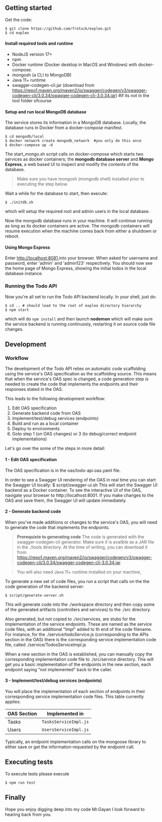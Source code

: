 ## Getting started

Get the code:

    $ git clone https://github.com/frotuck/expleo.git
    $ cd expleo

#### Install required tools and runtime

- NodeJS version 17+
- npm
- Docker runtime (Docker desktop in MacOS and Windows) with docker-compose.
- mongosh (a CLI to MongoDB)
- Java 11+ runtime
- swagger-codegen-cli.jar (download from https://repo1.maven.org/maven2/io/swagger/codegen/v3/swagger-codegen-cli/3.0.34/swagger-codegen-cli-3.0.34.jar) #if its not in the tool folder ofcourse

#### Setup and run local MongoDB database

The service stores its information in a MongoDB database. Locally, the database runs in Docker from a docker-compose manifest.

    $ cd mongodb/local
    $ docker network create mongodb_network  #you only do this once
    $ docker-compose up -d

The start_mongo.sh script calls on docker-compose which starts two services as docker containers; the **mongodb database server** and **Mongo Express**, a web based UI to inspect and modify the contents of the database.

> Make sure you have mongosh (mongodb shell) installed prior to executing the step below.

Wait a while for the database to start, then execute:

    $ ./initdb.sh

which will setup the required root and admin users in the local database.

Now the mongodb database runs in your machine. It will continue running as long as its docker containers are active. The mongodb containers will resume execution when the machine comes back from either a shutdown or reboot.

#### Using Mongo Express

Enter [http://localhost:8081 ](http://localhost:8081)into your browser. When asked for username and password, enter 'admin' and 'admin123' respectively. You should now see the home page of Mongo Express, showing the initial todos in the local database instance.

### Running the Todo API

Now you're all set to run the Todo API backend locally. In your shell, just do:

    $ cd .. # should lead to the root of expleo directory hierarchy
    $ npm start

which will do `npm install` and then launch **nodemon** which will make sure the service backend is running continuosly, restarting it on source code file changes.

## Development

### Workflow

The development of the Todo API relies on automatic code scaffolding using the service's OAS specification as the scaffolding source. This means that when the service's OAS spec is changed, a code generation step is needed to create the code that implements the endpoints and their responses stated in the OAS.

This leads to the following development workflow:

1. Edit OAS specification
2. Generate backend code from OAS
3. Implement/test/debug services (endpoints)
4. Build and run as a local container
5. Deploy to environments
6. Goto step 1 (on OAS changes) or 3 (to debug/correct endpoint implementations)

Let's go over the some of the steps in more detail:

#### 1 - Edit OAS specification

The OAS specification is in the oas/todo-api.oas.yaml file.

In order to see a Swagger UI rendering of the OAS in real time you can start the Swagger UI locally:
$ script/swagger-ui.sh
This will start the Swagger UI backend as a Docker container. To see the interactive UI of the OAS, navigate your browser to http://localhost:8001. If you make changes to the OAS and save them, the Swagger UI will update immediately.

#### 2 - Generate backend code

When you've made additions or changes to the service's OAS, you will need to generate the code that implements the endpoints.

> **Prerequiste to generating code**
> The code is generated with the swagger-codegen-cli generator. Make sure it is availble as a JAR file in the ./tools directory. At the time of writing, you can download it from https://repo1.maven.org/maven2/io/swagger/codegen/v3/swagger-codegen-cli/3.0.34/swagger-codegen-cli-3.0.34.jar.

> You will also need Java 11+ runtime installed on your machine,

To generate a new set of code files, you run a script that calls on the the code generation of the backend server:

    $ script/generate-server.sh

This will generate code into the ./workspace directory and then copy some of the generated artifacts (controllers and services) to the ./src directory.


Also generated, but not copied to ./src/services, are stubs for the implementation of the service endpoints. These are named as the service code files, with an additional "Impl" added to th end of the code filename. For instance, for the ./service/todoService.js (corresponding to the APIs section in the OAS) there is the corresponding service implementation code file, called ./service/TodosServiceImpl.js

When a new section in the OAS is established, you can manually copy the corresponding implementation code file to ./src/service directory. This will get you a basic implementation of the endpoints in the new section, each endpoint saying "not implemented" back to the caller.

#### 3 - Implement/test/debug services (endpoints)

You will place the implementation of each section of endpoints in their corresponding service implementation code files. This table currently applies:

| OAS Section | Implemented in        |
| ----------- | --------------------- |
| Tasks       | `TasksServiceImpl.js` |
| Users       | `UsersServiceImpl.js` |

Typically, an endpoint implementation calls on the mongoose library to either save or get the information requested by the endpoint call.

## Executing tests

To execute tests please execute

    $ npm run test

## Finally

Hope you enjoy digging deep into my code Mr.Gayan I look forward to hearing back from you.
